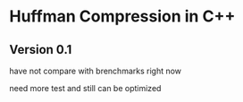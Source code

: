 # Huffman Compression in C++
## Version 0.1
have not compare with brenchmarks right now

need more test and still can be optimized
